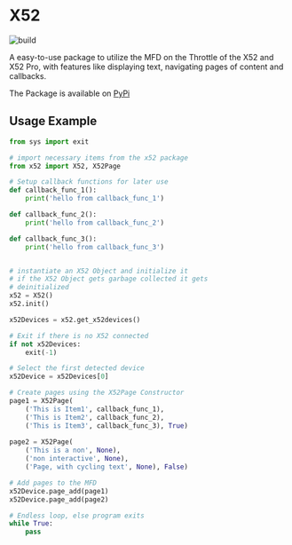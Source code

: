 # X52
![build](https://github.com/raflchan/x52-py/workflows/build/badge.svg)

A easy-to-use package to utilize the MFD on the Throttle of the X52 and X52 Pro, with features like displaying text, navigating pages of content and callbacks.

The Package is available on [PyPi](https://pypi.org/project/x52/)

## Usage Example

```python
from sys import exit

# import necessary items from the x52 package
from x52 import X52, X52Page

# Setup callback functions for later use
def callback_func_1():
    print('hello from callback_func_1')

def callback_func_2():
    print('hello from callback_func_2')

def callback_func_3():
    print('hello from callback_func_3')


# instantiate an X52 Object and initialize it
# if the X52 Object gets garbage collected it gets
# deinitialized
x52 = X52()
x52.init()

x52Devices = x52.get_x52devices()

# Exit if there is no X52 connected
if not x52Devices:
    exit(-1)

# Select the first detected device
x52Device = x52Devices[0]

# Create pages using the X52Page Constructor
page1 = X52Page(
    ('This is Item1', callback_func_1),
    ('This is Item2', callback_func_2),
    ('This is Item3', callback_func_3), True)
    
page2 = X52Page(
    ('This is a non', None),
    ('non interactive', None),
    ('Page, with cycling text', None), False)

# Add pages to the MFD
x52Device.page_add(page1)
x52Device.page_add(page2)

# Endless loop, else program exits
while True:
    pass

```
